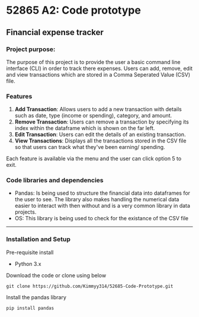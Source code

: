 # 52865 A2: Code prototype
## Financial expense tracker

### Project purpose:
The purpose of this project is to provide the user a basic command line interface (CLI) in order to track there expenses. Users can add, remove, edit and view transactions which are stored in a Comma Seperated Value (CSV) file.

### Features 
1. **Add Transaction**: Allows users to add a new transaction with details such as date, type (income or spending), category, and amount.
2. **Remove Transaction**: Users can remove a transaction by specifying its index within the dataframe which is shown on the far left.
3. **Edit Transaction**: Users can edit the details of an existing transaction.
4. **View Transactions**: Displays all the transactions stored in the CSV file so that users can track what they've been earning/ spending. 

Each feature is available via the menu and the user can click option 5 to exit.

### Code libraries and dependencies
* Pandas: Is being used to structure the financial data into dataframes for the user to see. The library also makes handling the numerical data easier to interact with then without and is a very common library in data projects.
* OS: This library is being used to check for the existance of the CSV file
---
### Installation and Setup

Pre-requisite install
- Python 3.x

Download the code or clone using below
```
git clone https://github.com/Kimmyy314/52685-Code-Prototype.git 
```

Install the pandas library 
```
pip install pandas
```
